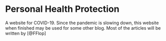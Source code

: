 # Personal Health Protection
A website for COVID-19.
Since the pandemic is slowing down, this website when finished may be used for some other blog.
Most of the articles will be written by [@FFlop]